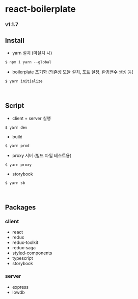 # react-boilerplate

### v1.1.7

## Install

- yarn 설치 (미설치 시)
```
$ npm i yarn --global
```

- boilerplate 초기화 (의존성 모듈 설치, 포트 설정, 환경변수 생성 등)
```
$ yarn initialize
```

<br />

## Script

- client + server 실행
```
$ yarn dev
```

- build
```
$ yarn prod
```

- proxy 서버 (빌드 파일 테스트용)
```
$ yarn proxy
```

- storybook
```
$ yarn sb
```

<br />

## Packages

### client
- react
- redux
- redux-toolkit
- redux-saga
- styled-components
- typescript
- storybook

### server
- express
- lowdb
